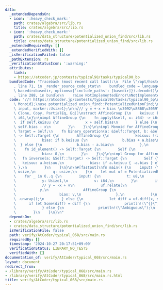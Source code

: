 ```yaml
---
data:
  _extendedDependsOn:
  - icon: ':heavy_check_mark:'
    path: crates/algebra/src/lib.rs
    title: crates/algebra/src/lib.rs
  - icon: ':heavy_check_mark:'
    path: crates/data_structure/potentialized_union_find/src/lib.rs
    title: crates/data_structure/potentialized_union_find/src/lib.rs
  _extendedRequiredBy: []
  _extendedVerifiedWith: []
  _isVerificationFailed: false
  _pathExtension: rs
  _verificationStatusIcon: ':warning:'
  attributes:
    links:
    - https://atcoder.jp/contests/typical90/tasks/typical90_bp
  bundledCode: "Traceback (most recent call last):\n  File \"/opt/hostedtoolcache/Python/3.10.15/x64/lib/python3.10/site-packages/onlinejudge_verify/documentation/build.py\"\
    , line 71, in _render_source_code_stat\n    bundled_code = language.bundle(stat.path,\
    \ basedir=basedir, options={'include_paths': [basedir]}).decode()\n  File \"/opt/hostedtoolcache/Python/3.10.15/x64/lib/python3.10/site-packages/onlinejudge_verify/languages/rust.py\"\
    , line 288, in bundle\n    raise NotImplementedError\nNotImplementedError\n"
  code: "//! https://atcoder.jp/contests/typical90/tasks/typical90_bp\n\nuse algebra::{Group,\
    \ Monoid};\nuse potentialized_union_find::PotentializedUnionFind;\nuse proconio::{fastout,\
    \ input, marker::Usize1};\n\n/// y = +-x + bias \u3092\u8868\u3059\u7FA4\n#[derive(Debug,\
    \ Clone, Copy, PartialEq, Eq)]\nstruct AffineGroup {\n    keisuu: bool,\n    bias:\
    \ i64,\n}\n\nimpl AffineGroup {\n    fn apply(&self, x: i64) -> i64 {\n      \
    \  if self.keisuu {\n            x + self.bias\n        } else {\n           \
    \ self.bias - x\n        }\n    }\n}\n\nimpl Monoid for AffineGroup {\n    type\
    \ Target = Self;\n    fn binary_operation(a: &Self::Target, b: &Self::Target)\
    \ -> Self::Target {\n        AffineGroup {\n            keisuu: !(a.keisuu ^ b.keisuu),\n\
    \            bias: if b.keisuu {\n                b.bias + a.bias\n          \
    \  } else {\n                b.bias - a.bias\n            },\n        }\n    }\n\
    \    fn id_element() -> Self::Target {\n        Self {\n            keisuu: true,\n\
    \            bias: 0,\n        }\n    }\n}\n\nimpl Group for AffineGroup {\n \
    \   fn inverse(a: &Self::Target) -> Self::Target {\n        Self {\n         \
    \   keisuu: a.keisuu,\n            bias: if a.keisuu { -a.bias } else { a.bias\
    \ },\n        }\n    }\n}\n\n#[fastout]\nfn main() {\n    input! {\n        n:\
    \ usize,\n        q: usize,\n    }\n    let mut uf = PotentializedUnionFind::<AffineGroup>::new(n);\n\
    \    for _ in 0..q {\n        input! {\n            t: u8,\n            x: Usize1,\n\
    \            y: Usize1,\n            v: i64,\n        }\n        if t == 0 {\n\
    \            // y = -x + v\n            uf.relate(\n                x,\n     \
    \           y,\n                AffineGroup {\n                    keisuu: false,\n\
    \                    bias: v,\n                },\n            )\n           \
    \ .unwrap();\n        } else {\n            let diff = uf.diff(x, y);\n      \
    \      if let Some(diff) = diff {\n                println!(\"{}\", diff.apply(v));\n\
    \            } else {\n                println!(\"Ambiguous\");\n            }\n\
    \        }\n    }\n}\n"
  dependsOn:
  - crates/algebra/src/lib.rs
  - crates/data_structure/potentialized_union_find/src/lib.rs
  isVerificationFile: false
  path: verify/AtCoder/typical_068/src/main.rs
  requiredBy: []
  timestamp: '2024-10-27 20:17:51+09:00'
  verificationStatus: LIBRARY_NO_TESTS
  verifiedWith: []
documentation_of: verify/AtCoder/typical_068/src/main.rs
layout: document
redirect_from:
- /library/verify/AtCoder/typical_068/src/main.rs
- /library/verify/AtCoder/typical_068/src/main.rs.html
title: verify/AtCoder/typical_068/src/main.rs
---
```

